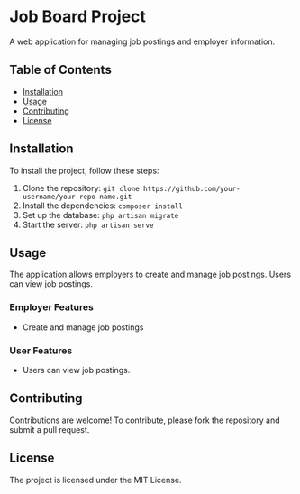 # Job Board Project

A web application for managing job postings and employer information.

## Table of Contents

- [Installation](#installation)
- [Usage](#usage)
- [Contributing](#contributing)
- [License](#license)

## Installation

To install the project, follow these steps:

1. Clone the repository: `git clone https://github.com/your-username/your-repo-name.git`
2. Install the dependencies: `composer install`
3. Set up the database: `php artisan migrate`
4. Start the server: `php artisan serve`

## Usage

The application allows employers to create and manage job postings. Users can view job postings.

### Employer Features

* Create and manage job postings

### User Features

* Users can view job postings.

## Contributing

Contributions are welcome! To contribute, please fork the repository and submit a pull request.

## License

The project is licensed under the MIT License.
